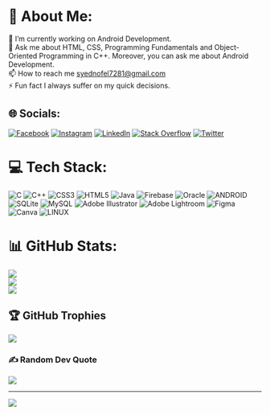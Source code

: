 # 💫 About Me:
🔭 I’m currently working on Android Development.<br>💬 Ask me about HTML, CSS, Programming Fundamentals and Object-Oriented Programming in C++. Moreover, you can ask me about Android Development. <br>📫 How to reach me syednofel7281@gmail.com<br>⚡ Fun fact I always suffer on my quick decisions.


## 🌐 Socials:
[![Facebook](https://img.shields.io/badge/Facebook-%231877F2.svg?logo=Facebook&logoColor=white)](https://facebook.com/https://web.facebook.com/usmankiyani.usmannkiyani.1/) [![Instagram](https://img.shields.io/badge/Instagram-%23E4405F.svg?logo=Instagram&logoColor=white)](https://instagram.com/syednofel._.30) [![LinkedIn](https://img.shields.io/badge/LinkedIn-%230077B5.svg?logo=linkedin&logoColor=white)](https://linkedin.com/in/https://www.linkedin.com/in/syed-nofel/) [![Stack Overflow](https://img.shields.io/badge/-Stackoverflow-FE7A16?logo=stack-overflow&logoColor=white)](https://stackoverflow.com/users/21181295) [![Twitter](https://img.shields.io/badge/Twitter-%231DA1F2.svg?logo=Twitter&logoColor=white)](https://twitter.com/https://twitter.com/NofelSyed) 

# 💻 Tech Stack:
![C](https://img.shields.io/badge/c-%2300599C.svg?style=for-the-badge&logo=c&logoColor=white) ![C++](https://img.shields.io/badge/c++-%2300599C.svg?style=for-the-badge&logo=c%2B%2B&logoColor=white) ![CSS3](https://img.shields.io/badge/css3-%231572B6.svg?style=for-the-badge&logo=css3&logoColor=white) ![HTML5](https://img.shields.io/badge/html5-%23E34F26.svg?style=for-the-badge&logo=html5&logoColor=white) ![Java](https://img.shields.io/badge/java-%23ED8B00.svg?style=for-the-badge&logo=java&logoColor=white) ![Firebase](https://img.shields.io/badge/firebase-%23039BE5.svg?style=for-the-badge&logo=firebase) ![Oracle](https://img.shields.io/badge/Oracle-F80000?style=for-the-badge&logo=oracle&logoColor=white) ![ANDROID](https://img.shields.io/badge/android-%2320232a.svg?style=for-the-badge&logo=android&logoColor=%a4c639) ![SQLite](https://img.shields.io/badge/sqlite-%2307405e.svg?style=for-the-badge&logo=sqlite&logoColor=white) ![MySQL](https://img.shields.io/badge/mysql-%2300f.svg?style=for-the-badge&logo=mysql&logoColor=white) ![Adobe Illustrator](https://img.shields.io/badge/adobeillustrator-%23FF9A00.svg?style=for-the-badge&logo=adobeillustrator&logoColor=white) ![Adobe Lightroom](https://img.shields.io/badge/Adobe%20Lightroom-31A8FF.svg?style=for-the-badge&logo=Adobe%20Lightroom&logoColor=white) 	![Figma](https://img.shields.io/badge/figma-%23F24E1E.svg?style=for-the-badge&logo=figma&logoColor=white) ![Canva](https://img.shields.io/badge/Canva-%2300C4CC.svg?style=for-the-badge&logo=Canva&logoColor=white) ![LINUX](https://img.shields.io/badge/Linux-FCC624?style=for-the-badge&logo=linux&logoColor=black)
# 📊 GitHub Stats:
![](https://github-readme-stats.vercel.app/api?username=Syed-M-Nofel&theme=gotham&hide_border=false&include_all_commits=true&count_private=true)<br/>
![](https://github-readme-streak-stats.herokuapp.com/?user=Syed-M-Nofel&theme=gotham&hide_border=false)<br/>
![](https://github-readme-stats.vercel.app/api/top-langs/?username=Syed-M-Nofel&theme=gotham&hide_border=false&include_all_commits=true&count_private=true&layout=compact)

## 🏆 GitHub Trophies
![](https://github-profile-trophy.vercel.app/?username=Syed-M-Nofel&theme=radical&no-frame=false&no-bg=true&margin-w=4)

### ✍️ Random Dev Quote
![](https://quotes-github-readme.vercel.app/api?type=horizontal&theme=radical)

---
[![](https://visitcount.itsvg.in/api?id=Syed-M-Nofel&icon=0&color=0)](https://visitcount.itsvg.in)

<!-- Proudly created with GPRM ( https://gprm.itsvg.in ) -->
